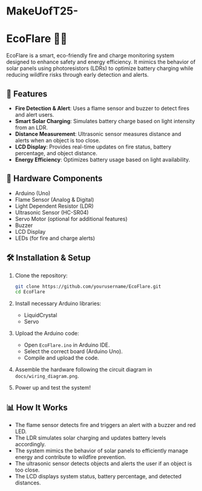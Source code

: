 # MakeUofT25-

# EcoFlare 🌱💡

EcoFlare is a smart, eco-friendly fire and charge monitoring system designed to enhance safety and energy efficiency. It mimics the behavior of solar panels using photoresistors (LDRs) to optimize battery charging while reducing wildfire risks through early detection and alerts.

## 🚀 Features

- **Fire Detection & Alert**: Uses a flame sensor and buzzer to detect fires and alert users.
- **Smart Solar Charging**: Simulates battery charge based on light intensity from an LDR.
- **Distance Measurement**: Ultrasonic sensor measures distance and alerts when an object is too close.
- **LCD Display**: Provides real-time updates on fire status, battery percentage, and object distance.
- **Energy Efficiency**: Optimizes battery usage based on light availability.

## 🔧 Hardware Components

- Arduino (Uno)
- Flame Sensor (Analog & Digital)
- Light Dependent Resistor (LDR)
- Ultrasonic Sensor (HC-SR04)
- Servo Motor (optional for additional features)
- Buzzer
- LCD Display
- LEDs (for fire and charge alerts)

## 🛠️ Installation & Setup

1. Clone the repository:
   ```sh
   git clone https://github.com/yourusername/EcoFlare.git
   cd EcoFlare
   ```

2. Install necessary Arduino libraries:
   - LiquidCrystal
   - Servo

3. Upload the Arduino code:
   - Open `EcoFlare.ino` in Arduino IDE.
   - Select the correct board (Arduino Uno).
   - Compile and upload the code.

4. Assemble the hardware following the circuit diagram in `docs/wiring_diagram.png`.

5. Power up and test the system!

## 📊 How It Works

- The flame sensor detects fire and triggers an alert with a buzzer and red LED.
- The LDR simulates solar charging and updates battery levels accordingly.
- The system mimics the behavior of solar panels to efficiently manage energy and contribute to wildfire prevention.
- The ultrasonic sensor detects objects and alerts the user if an object is too close.
- The LCD displays system status, battery percentage, and detected distances.
